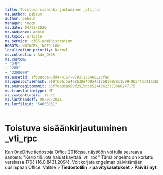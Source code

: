 ```yaml
---
title: Toistuva sisäänkirjautuminen _vti_rpc
ms.author: pebaum
author: pebaum
manager: jecon
ms.date: 04/21/2020
ms.audience: Admin
ms.topic: article
ms.service: o365-administration
ROBOTS: NOINDEX, NOFOLLOW
localization_priority: Normal
ms.collection: Adm_O365
ms.custom:
- "245"
- "280"
- "2200009"
ms.assetid: 1fb88cca-5dd4-4167-8783-13646082cfa0
ms.openlocfilehash: 019fb0675a4a8b38e4d9a4012b8398291150940b34fcc81a2bbf96942d3fa9ec
ms.sourcegitcommit: b5f7da89a650d2915dc652449623c78be6247175
ms.translationtype: MT
ms.contentlocale: fi-FI
ms.lasthandoff: 08/05/2021
ms.locfileid: "54053031"
---
```

# <a name="repeated-login-to-open-_vti_rpc"></a>Toistuva sisäänkirjautuminen _vti_rpc

Kun OneDrive tiedostoja Office 2016:ssa, näyttöön voi tulla seuraava sanoma: "Kerro tili, jota haluat käyttää _vti_rpc." Tämä ongelma on korjattu versiossa 1708 (16.0.8431.2094). Voit korjata ongelman päivittämään uusimpaan Office. Valitse  \> **Tiedostotilin** \> **päivitysasetukset** \> **Päivitä nyt**.
  